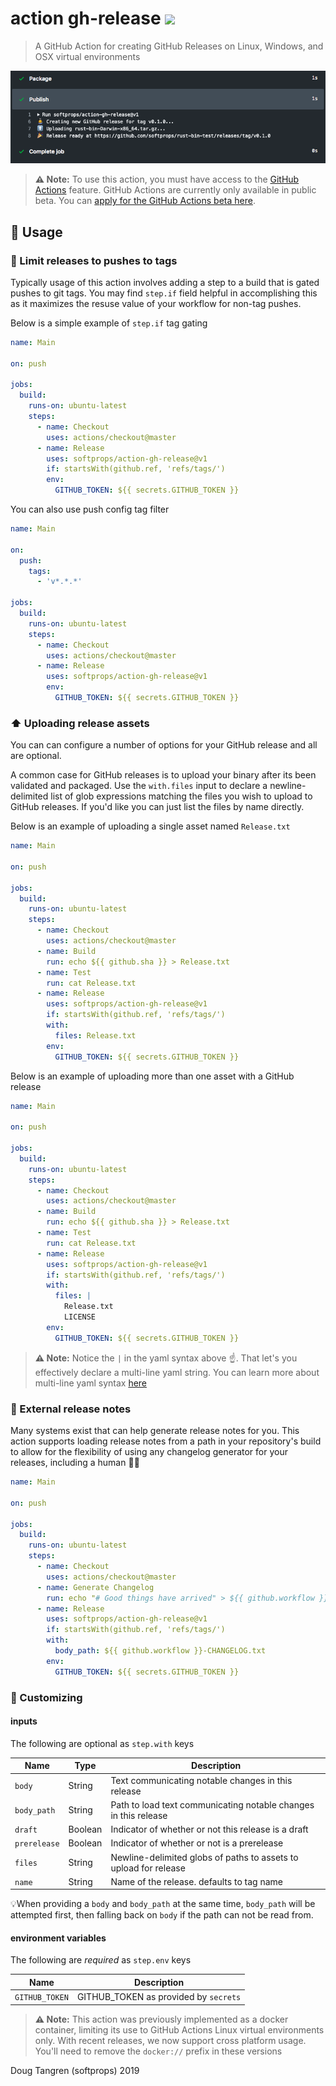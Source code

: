 
# action gh-release [![](https://github.com/softprops/action-gh-release/workflows/Main/badge.svg)](https://github.com/softprops/action-gh-release/actions)

> A GitHub Action for creating GitHub Releases on Linux, Windows, and OSX virtual environments

![Screenshot](demo.png)


> **⚠️ Note:** To use this action, you must have access to the [GitHub Actions](https://github.com/features/actions) feature. GitHub Actions are currently only available in public beta. You can [apply for the GitHub Actions beta here](https://github.com/features/actions/signup/).

## 🤸 Usage

### 🚥 Limit releases to pushes to tags

Typically usage of this action involves adding a step to a build that
is gated pushes to git tags. You may find `step.if` field helpful in accomplishing this
as it maximizes the resuse value of your workflow for non-tag pushes.

Below is a simple example of `step.if` tag gating

```yaml
name: Main

on: push

jobs:
  build:
    runs-on: ubuntu-latest
    steps:
      - name: Checkout
        uses: actions/checkout@master
      - name: Release
        uses: softprops/action-gh-release@v1
        if: startsWith(github.ref, 'refs/tags/')
        env:
          GITHUB_TOKEN: ${{ secrets.GITHUB_TOKEN }}
```

You can also use push config tag filter

```yaml
name: Main

on:
  push:
    tags:
      - 'v*.*.*'

jobs:
  build:
    runs-on: ubuntu-latest
    steps:
      - name: Checkout
        uses: actions/checkout@master
      - name: Release
        uses: softprops/action-gh-release@v1
        env:
          GITHUB_TOKEN: ${{ secrets.GITHUB_TOKEN }}
```


### ⬆️ Uploading release assets

You can can configure a number of options for your
GitHub release and all are optional.

A common case for GitHub releases is to upload your binary after its been validated and packaged.
Use the `with.files` input to declare a newline-delimited list of glob expressions matching the files
you wish to upload to GitHub releases. If you'd like you can just list the files by name directly.

Below is an example of uploading a single asset named `Release.txt`

```yaml
name: Main

on: push

jobs:
  build:
    runs-on: ubuntu-latest
    steps:
      - name: Checkout
        uses: actions/checkout@master
      - name: Build
        run: echo ${{ github.sha }} > Release.txt
      - name: Test
        run: cat Release.txt
      - name: Release
        uses: softprops/action-gh-release@v1
        if: startsWith(github.ref, 'refs/tags/')
        with:
          files: Release.txt
        env:
          GITHUB_TOKEN: ${{ secrets.GITHUB_TOKEN }}
```

Below is an example of uploading more than one asset with a GitHub release

```yaml
name: Main

on: push

jobs:
  build:
    runs-on: ubuntu-latest
    steps:
      - name: Checkout
        uses: actions/checkout@master
      - name: Build
        run: echo ${{ github.sha }} > Release.txt
      - name: Test
        run: cat Release.txt
      - name: Release
        uses: softprops/action-gh-release@v1
        if: startsWith(github.ref, 'refs/tags/')
        with:
          files: |
            Release.txt
            LICENSE
        env:
          GITHUB_TOKEN: ${{ secrets.GITHUB_TOKEN }}
```

> **⚠️ Note:** Notice the `|` in the yaml syntax above ☝️. That let's you effectively declare a multi-line yaml string. You can learn more about multi-line yaml syntax [here](https://yaml-multiline.info)

### 📝 External release notes

Many systems exist that can help generate release notes for you. This action supports
loading release notes from a path in your repository's build to allow for the flexibility
of using any changelog generator for your releases, including a human 👩‍💻

```yaml
name: Main

on: push

jobs:
  build:
    runs-on: ubuntu-latest
    steps:
      - name: Checkout
        uses: actions/checkout@master
      - name: Generate Changelog
        run: echo "# Good things have arrived" > ${{ github.workflow }}-CHANGELOG.txt
      - name: Release
        uses: softprops/action-gh-release@v1
        if: startsWith(github.ref, 'refs/tags/')
        with:
          body_path: ${{ github.workflow }}-CHANGELOG.txt
        env:
          GITHUB_TOKEN: ${{ secrets.GITHUB_TOKEN }}
```

### 💅 Customizing

#### inputs

The following are optional as `step.with` keys

| Name        | Type    | Description                                                     |
|-------------|---------|-----------------------------------------------------------------|
| `body`      | String  | Text communicating notable changes in this release              |
| `body_path` | String  | Path to load text communicating notable changes in this release |
| `draft`     | Boolean | Indicator of whether or not this release is a draft             |
| `prerelease`| Boolean | Indicator of whether or not is a prerelease                     |
| `files`     | String  | Newline-delimited globs of paths to assets to upload for release|
| `name`      | String  | Name of the release. defaults to tag name                       |

💡When providing a `body` and `body_path` at the same time, `body_path` will be attempted first, then falling back on `body` if the path can not be read from.

#### environment variables

The following are *required* as `step.env` keys

| Name           | Description                          |
|----------------|--------------------------------------|
| `GITHUB_TOKEN` | GITHUB_TOKEN as provided by `secrets`|


> **⚠️ Note:** This action was previously implemented as a docker container, limiting its use to GitHub Actions Linux virtual environments only. With recent releases, we now support cross platform usage. You'll need to remove the `docker://` prefix in these versions

Doug Tangren (softprops) 2019
